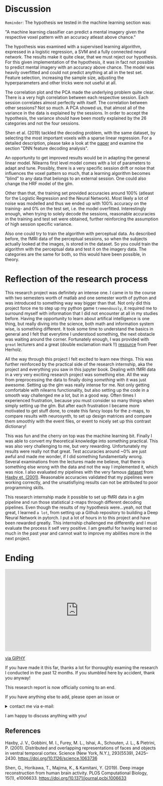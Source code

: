 # Discussion

`Reminder`: The hypothesis we tested in the machine learning section was:

"A machine learning classifier can predict a mental imagery given the respective voxel pattern with an accuracy atleast above chance."

The hypothesis was examined with a supervised learning algorithm, expressed in a logistic regression, a SVM and a fully connected neural network. The results make it quite clear, that we must reject our hypothesis. For this given implementation of the hypothesis, it was in fact not possible to predict mental imagery with an accuracy above chance. The model was heavily overfitted and could not predict anything at all in the test set. Feature selection, increasing the sample size, adjusting the hyperparameters and other tricks were not useful at all.

The correlation plot and the PCA made the underlying problem quite clear. There is a very high correlation between each respective session. Each session correlates almost perfectly with itself. The correlation between other sessions? Not so much. A PCA showed us, that almost all of the variance in the data is explained by the sessions. In order to accept the hypothesis, the variance should have been mostly explained by the 26 categories and not the four sessions.

Shen et al. (2019) tackled the decoding problem, with the same dataset, by selecting the most important voxels with a sparse linear regression. For a detailed description, please take a look at the [paper](https://journals.plos.org/ploscompbiol/article?id=10.1371/journal.pcbi.1006633#sec004) and examine the section "DNN feature decoding analysis".

An opportunity to get improved results would be in adapting the general linear model. Nilearns first level model comes with a lot of parameters to adapt and tune. Possibly, there is a very specific session drift or noise that influences the voxel pattern so much, that a learning algorithm becomes "blind" to any data that belongs to an external session. One could also change the HRF model of the glm. 

Other than that, the training set provided accuracies around 100% (atleast for the Logistic Regression and the Neural Network). Most likely a lot of noise was modelled and thus we ended up with 100% accuracy on the training- and 0% on the test set, i.e. the model overfitted.
Interestingly enough, when trying to solely decode the sessions, reasonable accuracies in the training and test set were obtained, further reinforcing the assumption of high session specific variance.

Also one could try to train the algorithm with perceptual data. As described before, the fMRI data of the perceptual sessions, so when the subjects actually looked at the images, is stored in the dataset. So you could train the algorithm with the perceptual data and test it on the imagery data. The categories are the same for both, so this would have been possible, in theory.

# Reflection of the research process
This research project was definitely an intense one. I came in to the course with two semesters worth of matlab and one semester worth of python and was introduced to something way way bigger than that.
Not only did this project force me to step up my python game `tremendously`, it required me to surround myself with information that I did not encounter at all in my studies before.
Having the opportunity to learn about artifical intelligence is one thing, but really diving into the science, both math and information system wise, is something different. 
It took some time to understand the basics in general and I felt that everytime I understood something, the next obstacle was waiting around the corner. Fortunately enough, I was provided with `great` lecturers and a great (double exclamation mark !!) [resource](https://peerherholz.github.io/Cog_Com_Neuro_ML_DL/) from Peer Herholz.

All the way through this project I felt excited to learn new things. This was further reinforced by the practical side of the research internship, aka the project and everything you saw in this jupyter book.
Dealing with fMRI data in a very very exciting research project was something else. All the way from preprocessing the data to finally doing *something* with it was just awesome. Setting up the glm was really intense for me. Not only getting comfortable with nilearns functionality, but also setting up the code in a smooth way challenged me a lot, but in a good way. Often times I experienced frustration, because you must consider so many things when simply setting up the glm. But after each frustration I became more motivated to get stuff done, to create this fancy loops for the z-maps, to compare results with neurosynth, to set up design matrices and compare them smoothly with the event files, or event to nicely set up this contrast dictionary!

This was fun and the cherry on top was the machine learning bit. Finally I was able to convert my theoretical knowledge into something practical. This was also very challenging to me, but very rewarding. 
Unfortunately my results were really not that great. Test accuracies around ~0% are just awful and made me wonder, if I did something fundamentally wrong. Several examinations from the lectures made me believe, that there is something else wrong with the data and not the way I implemented it, which was nice. I also evaluated my pipelines with the very famous [dataset](https://nilearn.github.io/dev/modules/generated/nilearn.datasets.fetch_haxby.html) from [Haxby et. (2001)](https://pubmed.ncbi.nlm.nih.gov/11577229/). Reasonable accuracies validated that my pipelines were working correctly, and the unsatisfiying results can not be attributed to poor programming skills.

This research internship made it possible to set up fMRI data in a glm pipeline and run those statistical z-maps through different decoding pipelines. Even though the results of my hypothesis were...yeah, not that great, I learned `a lot`, from setting up a Github repository to building a Deep Neural Network in pytorch. I put a lot of hours in to this project and have been rewarded greatly. This internship challenged me differently and I must evaluate the process it self very positive. I am greatful for having learned so much in the past year and cannot wait to improve my abilities more in the next project.

# Ending

<iframe src="https://giphy.com/embed/3EvqXUZbb8iui6AXT7" width="480" height="270" frameBorder="0" class="giphy-embed" allowFullScreen></iframe><p><a href="https://giphy.com/gifs/theblock-channel-9-block-the-2022-3EvqXUZbb8iui6AXT7">via GIPHY</a></p>

If you have made it this far, thanks a lot for thoroughly examing the research I conducted in the past 12 months. If you stumbled here by accident, thank you anyway!

This research report is now officially coming to an end.

If you have anything else to add, please open an issue or <details>
<summary> contact me via e-mail:</summary>
<br>(paulijanos@gmail.com) </details>

I am happy to discuss anything with you!

## References

 Haxby, J. V., Gobbini, M. I., Furey, M. L., Ishai, A., Schouten, J. L., & Pietrini, P. (2001). Distributed and overlapping representations of faces and objects in ventral temporal cortex. Science (New York, N.Y.), 293(5539), 2425–2430. https://doi.org/10.1126/science.1063736 

Shen, G., Horikawa, T., Majima, K., & Kamitani, Y. (2019). Deep image reconstruction from human brain activity. PLOS Computational Biology, 15(1), e1006633. https://doi.org/10.1371/journal.pcbi.1006633